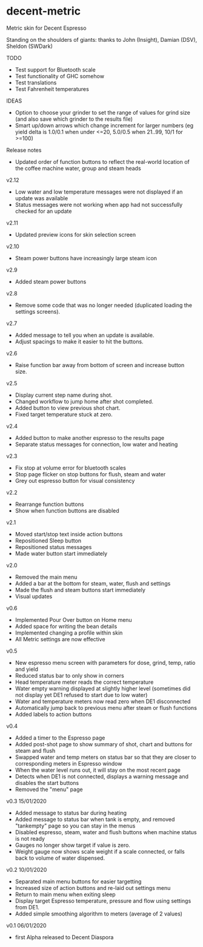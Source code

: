 # decent-metric
Metric skin for Decent Espresso

Standing on the shoulders of giants: thanks to John (Insight), Damian (DSV), Sheldon (SWDark)

TODO
- Test support for Bluetooth scale
- Test functionality of GHC somehow
- Test translations
- Test Fahrenheit temperatures

IDEAS
- Option to choose your grinder to set the range of values for grind size (and also save which grinder to the results file)
- Smart up/down arrows which change increment for larger numbers (eg yield delta is 1.0/0.1 when under <=20, 5.0/0.5 when 21..99, 10/1 for >=100)

Release notes
 - Updated order of function buttons to reflect the real-world location of the coffee machine water, group and steam heads

v2.12
 - Low water and low temperature messages were not displayed if an update was available
 - Status messages were not working when app had not successfully checked for an update

v2.11
 - Updated preview icons for skin selection screen

v2.10
 - Steam power buttons have increasingly large steam icon

v2.9
 - Added steam power buttons

v2.8
 - Remove some code that was no longer needed (duplicated loading the settings screens).

v2.7
 - Added message to tell you when an update is available.
 - Adjust spacings to make it easier to hit the buttons.

v2.6
 - Raise function bar away from bottom of screen and increase button size.

v2.5
 - Display current step name during shot.
 - Changed workflow to jump home after shot completed.
 - Added button to view previous shot chart.
 - Fixed target temperature stuck at zero.

v2.4
 - Added button to make another espresso to the results page
 - Separate status messages for connection, low water and heating

v2.3
 - Fix stop at volume error for bluetooth scales
 - Stop page flicker on stop buttons for flush, steam and water
 - Grey out espresso button for visual consistency

v2.2
 - Rearrange function buttons
 - Show when function buttons are disabled

v2.1
 - Moved start/stop text inside action buttons
 - Repositioned Sleep button
 - Repositioned status messages
 - Made water button start immediately

v2.0
 - Removed the main menu
 - Added a bar at the bottom for steam, water, flush and settings
 - Made the flush and steam buttons start immediately
 - Visual updates

v0.6
 - Implemented Pour Over button on Home menu
 - Added space for writing the bean details
 - Implemented changing a profile within skin
 - All Metric settings are now effective

v0.5
 - New espresso menu screen with parameters for dose, grind, temp, ratio and yield
 - Reduced status bar to only show in corners
 - Head temperature meter reads the correct temperature
 - Water empty warning displayed at slightly higher level (sometimes did not display yet DE1 refused to start due to low water)
 - Water and temperature meters now read zero when DE1 disconnected
 - Automatically jump back to previous menu after steam or flush functions
 - Added labels to action buttons

v0.4 
- Added a timer to the Espresso page
- Added post-shot page to show summary of shot, chart and buttons for steam and flush
- Swapped water and temp meters on status bar so that they are closer to corresponding meters in Espresso window
- When the water level runs out, it will stay on the most recent page
- Detects when DE1 is not connected, displays a warning message and disables the start buttons
- Removed the "menu" page

v0.3 15/01/2020
- Added message to status bar during heating
- Added message to status bar when tank is empty, and removed "tankempty" page so you can stay in the menus
- Disabled espresso, steam, water and flush buttons when machine status is not ready
- Gauges no longer show target if value is zero.
- Weight gauge now shows scale weight if a scale connected, or falls back to volume of water dispensed.

v0.2 10/01/2020
- Separated main menu buttons for easier targetting
- Increased size of action buttons and re-laid out settings menu
- Return to main menu when exiting sleep
- Display target Espresso temperature, pressure and flow using settings from DE1.
- Added simple smoothing algorithm to meters (average of 2 values)

v0.1 06/01/2020
- first Alpha released to Decent Diaspora
